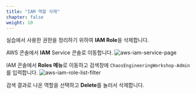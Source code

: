 ```yaml
---
title: "IAM 역할 삭제"
chapter: false
weight: 10
---
```


실습에서 사용한 권한을 정리하기 위하여  **IAM Role**을 삭제합니다.

AWS 콘솔에서 **IAM** Service 콘솔로 이동합니다.
![aws-iam-service-page](/images/10_prequisites/iam_01.png)

IAM 콘솔에서 **Roles 메뉴**로 이동하고 검색창에 `ChaosEngineeringWorkshop-Admin`를 입력합니다.
![aws-iam-role-list-filter](/images/90_conclusion/10_cleanup/aws-iam-role-list-search.png)

검색 결과로 나온 역할을 선택하고 **Delete**를 눌러서 삭제합니다.
